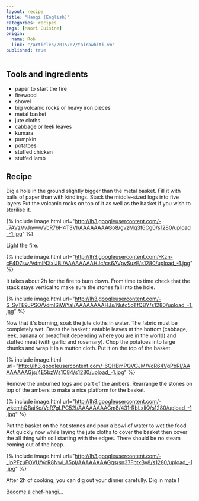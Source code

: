 ```yaml
---
layout: recipe
title: "Hangi (English)"
categories: recipes
tags: [Maori Cuisine]
origin: 
  name: Rob
  link: "/articles/2015/07/tairawhiti-vo"
published: true
---
```


## Tools and ingredients

- paper to start the fire
- firewood
- shovel
- big volcanic rocks or heavy iron pieces
- metal basket
- jute cloths
- cabbage or leek leaves
- kumara
- pumpkin 
- potatoes
- stuffed chicken
- stuffed lamb

## Recipe

Dig a hole in the ground slightly bigger than the metal basket.
Fill it with balls of paper than with kindlings.
Stack the middle-sized logs into five layers
Put the volcanic rocks on top of it as well as the basket if you wish to sterilise it.

{% include image.html url="http://lh3.googleusercontent.com/-_7AVzVvJnww/VcR76H4T3VI/AAAAAAAAGo8/gvzMq3f6Cg0/s1280/upload_-1.jpg" %}

Light the fire.

{% include image.html url="http://lh3.googleusercontent.com/-Kzn-cF4D7sw/VdmINXxiJBI/AAAAAAAAHJc/cs6AVpvSuzE/s1280/upload_-1.jpg" %}

It takes about 2h for the fire to burn down. From time to time check that the stack stays vertical to make sure the stones fall into the hole.

{% include image.html url="http://lh3.googleusercontent.com/-S_SyTE9JPSQ/VdmISiWiYaI/AAAAAAAAHJs/Nutc5oTfQBY/s1280/upload_-1.jpg" %}

Now that it's burning, soak the jute cloths in water. The fabric must be completely wet. Dress the basket : eatable leaves at the bottom (cabbage, leek, banana or breadfruit depending where you are in the world) and stuffed meat (with garlic and rosemary). Chop the potatoes into large chunks and wrap it in a mutton cloth. Put it on the top of the basket.

{% include image.html url="http://lh3.googleusercontent.com/-6QHBmPQVCJM/VcR64VgPbRI/AAAAAAAAGjs/4E5bzWs1C84/s1280/upload_-1.jpg" %}

Remove the unburned logs and part of the ambers. Rearrange the stones on top of the ambers to make a nice platform for the basket.

{% include image.html url="http://lh3.googleusercontent.com/-wkcmhQBaiKc/VcR7gLPC52I/AAAAAAAAGm8/431rRbLxliQ/s1280/upload_-1.jpg" %}

Put the basket on the hot stones and pour a bowl of water to wet the food. Act quickly now while laying the jute cloths to cover the basket then cover the all thing with soil starting with the edges. There should be no steam coming out of the heap.

{% include image.html url="http://lh3.googleusercontent.com/-_lpPFzuFOVU/VcR8NwLA5pI/AAAAAAAAGqs/sn37FptkBv8/s1280/upload_-1.jpg" %}

After 2h of cooking, you can dig out your dinner carefully. Dig in mate !


[Become a chef-hangi...](http://www.maori.cl/Hangi.htm)
